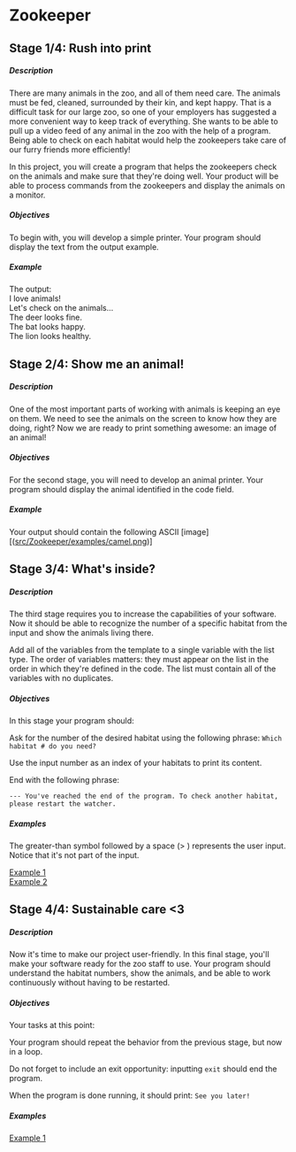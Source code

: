 # **Zookeeper**

## **Stage 1/4: Rush into print**

##### **Description**

There are many animals in the zoo, and all of them need care. The animals must be fed, cleaned, surrounded by their kin, and kept happy. That is a difficult task for our large zoo, so one of your employers has suggested a more convenient way to keep track of everything. She wants to be able to pull up a video feed of any animal in the zoo with the help of a program. Being able to check on each habitat would help the zookeepers take care of our furry friends more efficiently!

In this project, you will create a program that helps the zookeepers check on the animals and make sure that they're doing well. Your product will be able to process commands from the zookeepers and display the animals on a monitor.

##### **Objectives**

To begin with, you will develop a simple printer. Your program should display the text from the output example.

##### **Example**

The output:  
I love animals!  
Let's check on the animals...  
The deer looks fine.  
The bat looks happy.  
The lion looks healthy.

## **Stage 2/4: Show me an animal!**

##### **Description**

One of the most important parts of working with animals is keeping an eye on them. We need to see the animals on the screen to know how they are doing, right? Now we are ready to print something awesome: an image of an animal!

##### **Objectives**

For the second stage, you will need to develop an animal printer. Your program should display the animal identified in the code field.

##### **Example**

Your output should contain the following ASCII [image][([src/Zookeeper/examples/camel.png](https://github.com/dima123493/Zookeeper/blob/533deb49adad167b574ae1d965f74064c3bae3cc/src/Zookeeper/examples/camel.png))]

## **Stage 3/4: What's inside?**

##### **Description**

The third stage requires you to increase the capabilities of your software. Now it should be able to recognize the number of a specific habitat from the input and show the animals living there.

Add all of the variables from the template to a single variable with the list type. The order of variables matters: they must appear on the list in the order in which they're defined in the code. The list must contain all of the variables with no duplicates.

##### **Objectives**

In this stage your program should:

Ask for the number of the desired habitat using the following phrase: `Which habitat # do you need?`

Use the input number as an index of your habitats to print its content.

End with the following phrase:

`---
You've reached the end of the program. To check another habitat, please restart the watcher.`

##### **Examples**
The greater-than symbol followed by a space (> ) represents the user input. Notice that it's not part of the input.

[Example 1]([src/Zookeeper/examples/rabit.png](https://github.com/dima123493/Zookeeper/blob/533deb49adad167b574ae1d965f74064c3bae3cc/src/Zookeeper/examples/rabit.png))  
[Example 2]([src/Zookeeper/examples/bat.png](https://github.com/dima123493/Zookeeper/blob/533deb49adad167b574ae1d965f74064c3bae3cc/src/Zookeeper/examples/bat.png))  

## **Stage 4/4: Sustainable care <3**

##### **Description**

Now it's time to make our project user-friendly. In this final stage, you'll make your software ready for the zoo staff to use. Your program should understand the habitat numbers, show the animals, and be able to work continuously without having to be restarted.

##### **Objectives**

Your tasks at this point:  

Your program should repeat the behavior from the previous stage, but now in a loop.  

Do not forget to include an exit opportunity: inputting `exit` should end the program.  

When the program is done running, it should print: `See you later!`  

##### **Examples**

[Example 1]([src/Zookeeper/examples/everything.png](https://github.com/dima123493/Zookeeper/blob/533deb49adad167b574ae1d965f74064c3bae3cc/src/Zookeeper/examples/everything.png))
